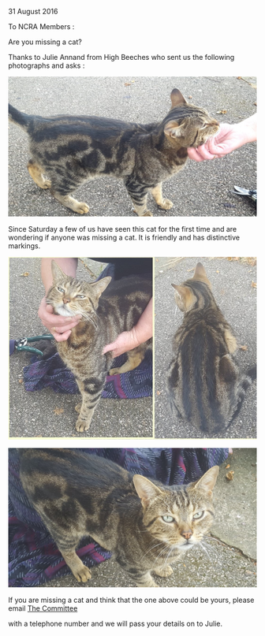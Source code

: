 31 August 2016

To NCRA Members :

Are you missing a cat?

Thanks to Julie Annand from High Beeches who sent us the following photographs and asks :

![Image](images/nm0079_1.jpg)

Since Saturday a few of us have seen this cat for the first time and are wondering if anyone was missing a cat. It is friendly and has distinctive markings.

![Image](images/nm0079_2.jpg)

![Image](images/nm0079_3.jpg)

If you are missing a cat and think that the one above could be yours, please email [The Committee](mailto:committee@northcrayresidents.org.uk)

with a telephone number and we will pass your details on to Julie.
